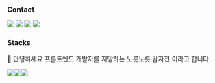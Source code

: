 <h3>Contact</h3>
<a href="https://velog.io/@gamjajeon0212/posts"><img src="https://img.shields.io/badge/velog-20C997?style=flat-square&logo=Velog&logoColor=white"/></a>
<a href=""><img src="https://img.shields.io/badge/instagram-E4405F?style=flat-square&logo=Instagram&logoColor=white"/></a>
<a href=""><img src="https://img.shields.io/badge/linkedin-0A66C2?style=flat-square&logo=Instagram&logoColor=white"/></a>
<a href="https://mail.google.com/mail/?view=cm&amp;fs=1&amp;to=gamjajeon0212@gmail.com" target="_blank"><img src="https://img.shields.io/badge/Gmail-EA4335?style=flat-square&logo=Gmail&logoColor=white"/></a></p>

<h3>Stacks</h3>
<p style="font-size: 15px;">👋 안녕하세요 프론트엔드 개발자를 지망하는 노릇노릇 감자전 이라고 합니다</p>
<div style="display: flex;">
<img src="https://img.shields.io/badge/html5-E34F26?style=flat-square&logo=HTML5&logoColor=white"/>
<img src="https://img.shields.io/badge/css3-1572B6?style=flat-square&logo=CSS3&logoColor=white"/>
<img src="https://img.shields.io/badge/javascript-F7DF1E?style=flat-square&logo=Javascript&logoColor=black"/>
</div>

